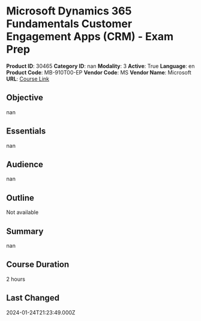 # Microsoft Dynamics 365 Fundamentals Customer Engagement Apps (CRM) - Exam Prep

**Product ID**: 30465
**Category ID**: nan
**Modality**: 3
**Active**: True
**Language**: en
**Product Code**: MB-910T00-EP
**Vendor Code**: MS
**Vendor Name**: Microsoft
**URL**: [Course Link](https://www.fastlaneus.com/course/microsoft-mb-910t00-ep)

## Objective
nan

## Essentials
nan

## Audience
nan

## Outline
Not available

## Summary
nan

## Course Duration
2 hours

## Last Changed
2024-01-24T21:23:49.000Z
